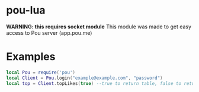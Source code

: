 # pou-lua
**WARNING: this requires socket module**
This module was made to get easy access to Pou server (app.pou.me)

# Examples
```lua
local Pou = require('pou')
local Client = Pou.login("example@example.com", "password")
local top = Client.topLikes(true) --true to return table, false to return string
```
